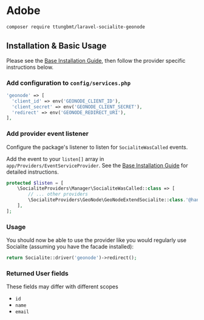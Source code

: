 # Adobe
```bash
composer require ttungbmt/laravel-socialite-geonode
```

## Installation & Basic Usage
Please see the [Base Installation Guide](https://socialiteproviders.com/usage/), then follow the provider specific instructions below.

### Add configuration to `config/services.php`
```php
'geonode' => [    
  'client_id' => env('GEONODE_CLIENT_ID'),  
  'client_secret' => env('GEONODE_CLIENT_SECRET'),  
  'redirect' => env('GEONODE_REDIRECT_URI'),
],
```

### Add provider event listener
Configure the package's listener to listen for `SocialiteWasCalled` events.

Add the event to your `listen[]` array in `app/Providers/EventServiceProvider`. See the [Base Installation Guide](https://socialiteproviders.com/usage/) for detailed instructions.
```php
protected $listen = [
    \SocialiteProviders\Manager\SocialiteWasCalled::class => [
        // ... other providers
        \SocialiteProviders\GeoNode\GeoNodeExtendSocialite::class.'@handle',
    ],
];
```

### Usage
You should now be able to use the provider like you would regularly use Socialite (assuming you have the facade installed):

```php
return Socialite::driver('geonode')->redirect();
```

### Returned User fields
These fields may differ with different scopes

- ``id``
- ``name``
- ``email``
